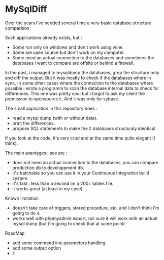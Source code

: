 # MySqlDiff

Over the years i've needed several time a very basic database structure comparison.

Such applications already exists, but :
* Some run only on windows and don't work using wine.
* Some are open source but don't work on my computer.
* Some need an actual connection to the databases and sometimes the databases i want to compare are offsite or behind a firewall.

In the past, i managed to mysqldump the databases, grep the structure only and diff the output. But it was mostly to check if the databases where in sync. In some other cases where the connection to the databases where possible i wrote a programm to scan the database internal data to check for differences. This one was pretty cool but i forgot to ask my client the premission to opensource it. And it was only for sybase.

The small application in this repository does :
* read a mysql dump (with or without data).
* print the differences.
* propose SQL statements to make the 2 databases structuraly identical.

If you look at the code, it's very crud and at the same time quite elegant (i think).

The main avantages i see are :
* does not need an actual connection to the databases, you can compare production db to developpment db.
* it's batchable so you can use it in your Continuous Integration build system.
* it's fast : less than a second on a 200+ tables file.
* it works great (at least in my case)


Known limitation
* doesn't take care of triggers, stored procedure, etc. and i don't think i'm going to do it.
* works well with phpmyadmin export, not sure it will work with an actual mysql dump (but i'm going to check that at some point)

RoadMap
* add some command line parameters handling
* add some output option
* ?

